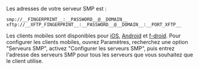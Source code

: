Les adresses de votre serveur SMP est :

```
smp://__FINGERPRINT__:__PASSWORD__@__DOMAIN__
xftp://__XFTP_FINGERPRINT__:__PASSWORD__@__DOMAIN__:__PORT_XFTP__
```

Les clients mobiles sont disponibles pour [iOS](https://apps.apple.com/us/app/simplex-chat/id1605771084), [Android](https://play.google.com/store/apps/details?id=chat.simplex.app) et [f-droid](https://app.simplex.chat).
Pour configurer les clients mobiles, ouvrez Paramètres, recherchez une option "Serveurs SMP", activez "Configurer les serveurs SMP", puis entrez l'adresse des serveurs SMP pour tous les serveurs que vous souhaitez que le client utilise.